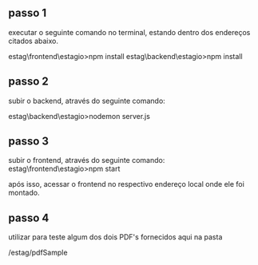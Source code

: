 ## passo 1

executar o seguinte comando no terminal, estando dentro dos endereços citados abaixo.

estag\frontend\estagio>npm install
estag\backend\estagio>npm install

## passo 2

subir o backend, através do seguinte comando:

estag\backend\estagio>nodemon server.js

## passo 3

subir o frontend, através do seguinte comando:
estag\frontend\estagio>npm start

após isso, acessar o frontend no respectivo endereço local onde ele foi montado.

## passo 4

utilizar para teste algum dos dois PDF's fornecidos aqui na pasta

/estag/pdfSample




